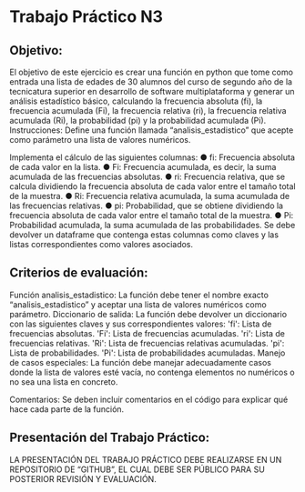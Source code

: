 # Trabajo Práctico N3

## Objetivo:
El objetivo de este ejercicio es crear una función en python que tome como entrada una lista
de edades de 30 alumnos del curso de segundo año de la tecnicatura superior en desarrollo de
software multiplataforma y generar un análisis estadístico básico, calculando la frecuencia
absoluta (fi), la frecuencia acumulada (Fi), la frecuencia relativa (ri), la frecuencia relativa
acumulada (Ri), la probabilidad (pi) y la probabilidad acumulada (Pi). Instrucciones:
Define una función llamada “analisis_estadistico” que acepte como parámetro una lista de
valores numéricos. 


Implementa el cálculo de las siguientes columnas:
● fi: Frecuencia absoluta de cada valor en la lista. 
● Fi: Frecuencia acumulada, es decir, la suma acumulada de las frecuencias absolutas. 
● ri: Frecuencia relativa, que se calcula dividiendo la frecuencia absoluta de cada valor
entre el tamaño total de la muestra. 
● Ri: Frecuencia relativa acumulada, la suma acumulada de las frecuencias relativas. 
● pi: Probabilidad, que se obtiene dividiendo la frecuencia absoluta de cada valor entre
el tamaño total de la muestra. 
● Pi: Probabilidad acumulada, la suma acumulada de las probabilidades. Se debe devolver un dataframe que contenga estas columnas como claves y las listas
correspondientes como valores asociados. 

## Criterios de evaluación:
Función analisis_estadistico: La función debe tener el nombre exacto “analisis_estadistico” y aceptar una lista de valores numéricos como parámetro. Diccionario de salida: La función debe devolver un diccionario con las siguientes claves y
sus correspondientes valores:
'fi': Lista de frecuencias absolutas.
'Fi': Lista de frecuencias acumuladas.
'ri': Lista de frecuencias relativas.
'Ri': Lista de frecuencias relativas acumuladas.
'pi': Lista de probabilidades.
'Pi': Lista de probabilidades acumuladas. Manejo de casos especiales: La función debe manejar adecuadamente casos donde la lista de
valores esté vacía, no contenga elementos no numéricos o no sea una lista en concreto.


Comentarios: Se deben incluir comentarios en el código para explicar qué hace cada parte de
la función. 

## Presentación del Trabajo Práctico:
LA PRESENTACIÓN DEL TRABAJO PRÁCTICO DEBE REALIZARSE EN UN
REPOSITORIO DE “GITHUB”, EL CUAL DEBE SER PÚBLICO PARA SU
POSTERIOR REVISIÓN Y EVALUACIÓN.